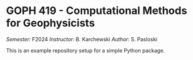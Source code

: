 # GOPH 419 - Computational Methods for Geophysicists

*Semester:* F2024
*Instructor:* B. Karchewski
*Author:* S. Pasloski

This is an example repository setup for a simple Python package. 